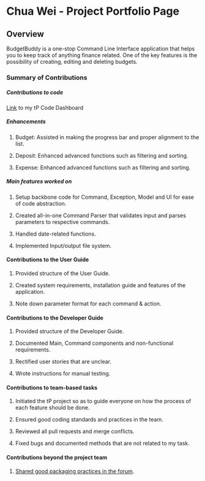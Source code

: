# Chua Wei - Project Portfolio Page

## Overview

BudgetBuddy is a one-stop Command Line Interface application that helps you to keep track of anything finance related.
One of the key features is the possibility of creating, editing and deleting budgets.

### Summary of Contributions

##### Contributions to code

[Link](https://nus-cs2113-ay2223s2.github.io/tp-dashboard/?search=pinyoko573)
to my tP Code Dashboard

##### Enhancements

1. Budget: Assisted in making the progress bar and proper alignment to the list.

2. Deposit: Enhanced advanced functions such as filtering and sorting.

3. Expense: Enhanced advanced functions such as filtering and sorting.


##### Main features worked on

1. Setup backbone code for Command, Exception, Model and UI for ease of code abstraction.
   
2. Created all-in-one Command Parser that validates input and parses parameters to respective commands.

3. Handled date-related functions.
   
4. Implemented Input/output file system.


#### Contributions to the User Guide

1. Provided structure of the User Guide.
   
2. Created system requirements, installation guide and features of the application.  
   
3. Note down parameter format for each command & action. 


#### Contributions to the Developer Guide

1. Provided structure of the Developer Guide.
   
2. Documented Main, Command components and non-functional requirements.

3. Rectified user stories that are unclear.

4. Wrote instructions for manual testing.


#### Contributions to team-based tasks

1. Initiated the tP project so as to guide everyone on how the process of each feature should be done.

2. Ensured good coding standards and practices in the team.

3. Reviewed all pull requests and merge conflicts.

4. Fixed bugs and documented methods that are not related to my task.


#### Contributions beyond the project team

1. [Shared good packaging practices in the forum](https://github.com/nus-cs2113-AY2223S2/forum/issues/29).

